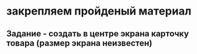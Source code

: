 # закрепляем пройденый материал
## Задание - создать в центре экрана карточку товара (размер экрана неизвестен)
